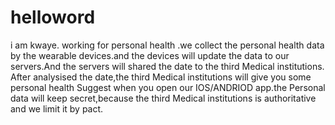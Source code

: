 # helloword
  i am kwaye.
  working for personal health .we collect the personal health data by the wearable devices.and the devices will update the data to our servers.And the servers will shared the date to the third Medical institutions. After analysised the date,the third Medical institutions will give you some personal health Suggest when you open our IOS/ANDRIOD app.the Personal data will keep secret,because the third Medical institutions is authoritative and we limit it by pact.
